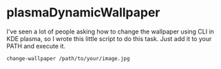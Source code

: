 # plasmaDynamicWallpaper
I've seen a lot of people asking how to change the wallpaper using CLI in KDE plasma, so I wrote this little script to do this task. Just add it to your PATH and execute it.
```sh
change-wallpaper /path/to/your/image.jpg
```
